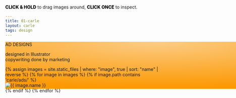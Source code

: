 ```yaml
---
title: 01-carle
layout: carle
tags: design
---
```


<svg width="100%" height="100%" xmlns="http://www.w3.org/2000/svg" style="position:absolute;display:flex;justify-content:center;z-index:-1">
  <defs>
    <radialGradient id="grad1" cx="50%" cy="0%" r="100%" fx="50%" fy="0%">
      <stop offset="0%" style="stop-color:#fccc85; stop-opacity:1" />
      <stop offset="100%" style="stop-color:#FC9800; stop-opacity:1" />
    </radialGradient>
  </defs>
  <rect width="100%" height="100%" fill="url(#grad1)" />
</svg>

<p class="carle title white-text" style="z-index:9999;pointer-events:none">AD DESIGNS</p>
<p class="carle white-text" style="z-index:9999;pointer-events:none">designed in Illustrator <br> copywriting done by marketing</p>

<p class="carle subtitle orange" style="position:absolute;top:14pt"><span style="font-weight:800;color:black">CLICK & HOLD</span> to drag images around, <span style="font-weight:800;color:black">CLICK ONCE</span> to inspect.</p>

<div class="post-gallery" id="scatterPlace">
    {% assign images = site.static_files | where: "image", true | sort: "name" | reverse %}
    {% for image in images %}
        {% if image.path contains 'carle/ads/' %}
            <div class="post-item">
                <img src="{{ image.path }}" alt="{{ image.name }}" class="movable clickable carle-img" style="border-radius:5pt">
            </div>
        {% endif %}
    {% endfor %}
</div>